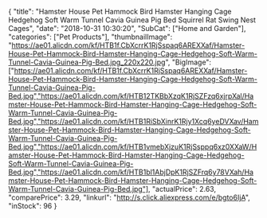 {
	"title": "Hamster House Pet Hammock Bird Hamster Hanging Cage Hedgehog Soft Warm Tunnel Cavia Guinea Pig Bed Squirrel Rat Swing Nest Cages",
	"date": "2018-10-31 10:30:20",
	"SubCat": ["Home and Garden"],
	"categories": ["Pet Products"],
	"thumbnailImage": "https://ae01.alicdn.com/kf/HTB1f.CbXcrrK1RjSspaq6AREXXaf/Hamster-House-Pet-Hammock-Bird-Hamster-Hanging-Cage-Hedgehog-Soft-Warm-Tunnel-Cavia-Guinea-Pig-Bed.jpg_220x220.jpg",
	"BigImage": ["https://ae01.alicdn.com/kf/HTB1f.CbXcrrK1RjSspaq6AREXXaf/Hamster-House-Pet-Hammock-Bird-Hamster-Hanging-Cage-Hedgehog-Soft-Warm-Tunnel-Cavia-Guinea-Pig-Bed.jpg","https://ae01.alicdn.com/kf/HTB12TKBbXzqK1RjSZFzq6xjrpXal/Hamster-House-Pet-Hammock-Bird-Hamster-Hanging-Cage-Hedgehog-Soft-Warm-Tunnel-Cavia-Guinea-Pig-Bed.jpg","https://ae01.alicdn.com/kf/HTB1RiSbXinrK1Rjy1Xcq6yeDVXav/Hamster-House-Pet-Hammock-Bird-Hamster-Hanging-Cage-Hedgehog-Soft-Warm-Tunnel-Cavia-Guinea-Pig-Bed.jpg","https://ae01.alicdn.com/kf/HTB1vmebXjzuK1RjSsppq6xz0XXaW/Hamster-House-Pet-Hammock-Bird-Hamster-Hanging-Cage-Hedgehog-Soft-Warm-Tunnel-Cavia-Guinea-Pig-Bed.jpg","https://ae01.alicdn.com/kf/HTB1bl1AbjDpK1RjSZFrq6y78VXah/Hamster-House-Pet-Hammock-Bird-Hamster-Hanging-Cage-Hedgehog-Soft-Warm-Tunnel-Cavia-Guinea-Pig-Bed.jpg"],
	"actualPrice": 2.63,
	"comparePrice": 3.29,
	"linkurl": "http://s.click.aliexpress.com/e/bgto6IjA",
	"inStock": 96
}
